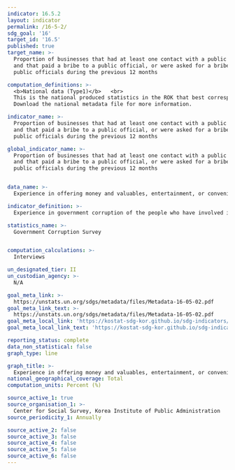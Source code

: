 ```yaml
---
indicator: 16.5.2
layout: indicator
permalink: /16-5-2/
sdg_goal: '16'
target_id: '16.5'
published: true
target_name: >-
  Proportion of businesses that had at least one contact with a public official
  and that paid a bribe to a public official, or were asked for a bribe by those
  public officials during the previous 12 months

computation_definitions: >-
  <b>National data (Type1)</b>   <br>
  This is the national produced statistics in the ROK that best corresponds to the definition of UN SDGs indicators. <br>
  Download the national metadata file for more information.

indicator_name: >-
  Proportion of businesses that had at least one contact with a public official
  and that paid a bribe to a public official, or were asked for a bribe by those
  public officials during the previous 12 months

global_indicator_name: >-
  Proportion of businesses that had at least one contact with a public official
  and that paid a bribe to a public official, or were asked for a bribe by those
  public officials during the previous 12 months


data_name: >-
  Experience in offering money and valuables, entertainment, or convenience to public officials in the previous 12 months

indicator_definition: >-
  Experience in government corruption of the people who have involved in business and have had contact with public officials

statistics_name: >-
  Government Corruption Survey


computation_calculations: >-
  Interviews

un_designated_tier: II
un_custodian_agency: >-
  N/A

goal_meta_link: >-
  https://unstats.un.org/sdgs/metadata/files/Metadata-16-05-02.pdf   
goal_meta_link_text: >-
  https://unstats.un.org/sdgs/metadata/files/Metadata-16-05-02.pdf   
goal_meta_local_link: 'https://kostat-sdg-kor.github.io/sdg-indicators/public/data/Metadata-16-05-02_ENG.pdf'
goal_meta_local_link_text: 'https://kostat-sdg-kor.github.io/sdg-indicators/public/data/Metadata-16-05-02_ENG.pdf'

reporting_status: complete
data_non_statistical: false
graph_type: line

graph_title: >-
  Experience in offering money and valuables, entertainment, or convenience to public officials in the previous 12 months
national_geographical_coverage: Total
computation_units: Percent (%)

source_active_1: true
source_organisation_1: >-
  Center for Social Survey, Korea Institute of Public Administration
source_periodicity_1: Annually 

source_active_2: false
source_active_3: false
source_active_4: false
source_active_5: false
source_active_6: false
---
```


